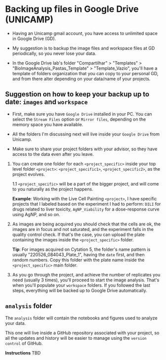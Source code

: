 # Backing up files in Google Drive (UNICAMP)

- Having an Unicamp gmail account, you have access to unlimited space in Google Drive (GD). 

- My suggestion is to backup the image files and workspace files at GD periodically, so you never lose your data.

- In the Google Drive lab's folder "Compartilhar" > "Templates" > "BioImageAnalysis_Pastas_Template" > "Template_Vazio", you'll have a template of folders organization that you can copy to your personal GD, and from there alter depending on your data/name of your projects.

## Suggestion on how to keep your backup up to date: `images` and `workspace`

- First, make sure you have `Google Drive` installed in your PC. You can select the `Stream Files` option or `Mirror files`, depending on the memory space you have available.

- All the folders I'm discussing next will live inside your `Google Drive` from Unicamp.

- Make sure to share your project folders with your advisor, so they have access to the data even after you leave.

1. You can create one folder for each `<project_specific>` inside your top level folder `<project>`: `<project_specific1>`, `<project_specific2>`, as the project evolves.

    1.1 `<project_specific>` will be a part of the bigger project, and will come to you naturally as the project happens. 

    **Example**: Working with the Live Cell Painting `<project>`, I have specific projects that I labeled based on the experiment I had to perform: `DILI` for drugs related to liver toxicity, `AgNP_Viability` for a dose-response curve using AgNP, and so on. 

2. As images are being acquired you should check that the cells are ok, the images are in focus and not saturated, and the experiment falls in the quality control check. If that's the case, you can upload the plate containing the images inside the `<project_specific>` folder.

    **Tip**: For images acquired on Cytation 5, the folder's name pattern is usually "220526_084043_Plate_1", having the `date` first, and then random numbers. Copy this folder with the plate name inside the `<project_specific>` main folder. 

3. As you go through the project, and achieve the number of replicates you need (usually 3 times), you'll proceed to start the image analysis. That's when you'll populate your `workspace` folders. If you followed the last steps, everything will be backed up to Google Drive automatically. 


## `analysis` folder

The `analysis` folder will contain the notebooks and figures used to analyze your data. 

This one will live inside a GitHub repository associated with your project, so all the updates and history will be easier to manage using the `version control` of GitHub.

**Instructions** TBD




